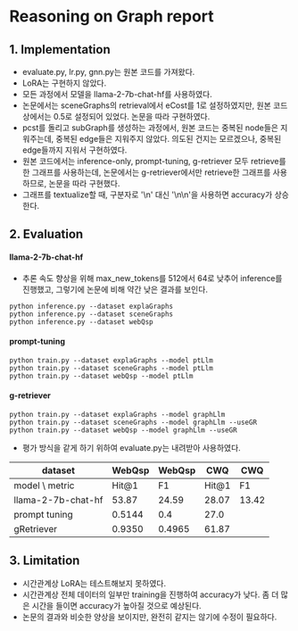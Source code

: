 # Reasoning on Graph report

## 1. Implementation
- evaluate.py, lr.py, gnn.py는 원본 코드를 가져왔다.
- LoRA는 구현하지 않았다.
- 모든 과정에서 모델을 llama-2-7b-chat-hf를 사용하였다.
- 논문에서는 sceneGraphs의 retrieval에서 eCost를 1로 설정하였지만, 원본 코드상에서는 0.5로 설정되어 있었다. 논문을 따라 구현하였다.
- pcst를 돌리고 subGraph를 생성하는 과정에서, 원본 코드는 중복된 node들은 지워주는데, 중복된 edge들은 지워주지 않았다. 의도된 건지는 모르겠으나, 중복된 edge들까지 지워서 구현하였다. 
- 원본 코드에서는 inference-only, prompt-tuning, g-retriever 모두 retrieve를 한 그래프를 사용하는데, 논문에서는 g-retriever에서만 retrieve한 그래프를 사용하므로, 논문을 따라 구현했다.
- 그래프를 textualize할 때, 구분자로 '\n' 대신 '\n\n'을 사용하면 accuracy가 상승한다.

## 2. Evaluation

#### llama-2-7b-chat-hf
- 추론 속도 향상을 위해 max_new_tokens를 512에서 64로 낮추어 inference를 진행했고, 그렇기에 논문에 비해 약간 낮은 결과를 보인다. 
```shell
python inference.py --dataset explaGraphs
python inference.py --dataset sceneGraphs
python inference.py --dataset webQsp
```

#### prompt-tuning
```shell
python train.py --dataset explaGraphs --model ptLlm
python train.py --dataset sceneGraphs --model ptLlm
python train.py --dataset webQsp --model ptLlm
```

#### g-retriever
```shell
python train.py --dataset explaGraphs --model graphLlm
python train.py --dataset sceneGraphs --model graphLlm --useGR
python train.py --dataset webQsp --model graphLlm --useGR
```

- 평가 방식을 같게 하기 위하여 evaluate.py는 내려받아 사용하였다.

| dataset | WebQsp | WebQsp | CWQ | CWQ |
|---------|--------|--------|-----|-----|
| model \ metric| Hit@1 | F1 | Hit@1 | F1 |
| llama-2-7b-chat-hf | 53.87 | 24.59 | 28.07 | 13.42 |
| prompt tuning | 0.5144 | 0.4 | 27.0 | |
| gRetriever | 0.9350 | 0.4965 | 61.87 |




## 3. Limitation

- 시간관계상 LoRA는 테스트해보지 못하였다.
- 시간관계상 전체 데이터의 일부만 training을 진행하여 accuracy가 낮다. 좀 더 많은 시간을 들이면 accuracy가 높아질 것으로 예상된다.
- 논문의 결과와 비슷한 양상을 보이지만, 완전히 같지는 않기에 수정이 필요하다.
